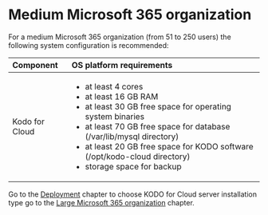 # Medium Microsoft 365 organization

For a medium Microsoft 365 organization \(from 51 to 250 users\) the following system configuration is recommended:

<table>
  <thead>
    <tr>
      <th style="text-align:left">Component</th>
      <th style="text-align:left">OS platform requirements</th>
    </tr>
  </thead>
  <tbody>
    <tr>
      <td style="text-align:left">Kodo for Cloud</td>
      <td style="text-align:left">
        <ul>
          <li>at least 4 cores</li>
          <li>at least 16 GB RAM</li>
          <li>at least 30 GB free space for operating system binaries</li>
          <li>at least 70 GB free space for database (/var/lib/mysql directory)</li>
          <li>at least 20 GB free space for KODO software (/opt/kodo-cloud directory)</li>
          <li>storage space for backup</li>
        </ul>
      </td>
    </tr>
  </tbody>
</table>

Go to the [Deployment](https://storware.gitbook.io/kodo-for-cloud-office365/deployment) chapter to choose KODO for Cloud server installation type go to the [Large Microsoft 365 organization](https://storware.gitbook.io/kodo-for-cloud-office365/planning/sizing/large) chapter.

